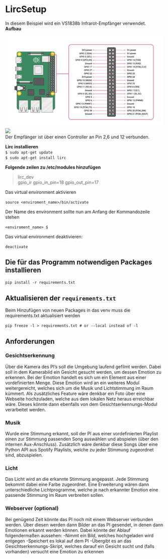 # LircSetup

In diesem Beispiel wird ein VS1838b Infrarot-Empfänger verwendet.  
**Aufbau**  
<br>
<img src="images/RaspberryPi_B+_Pins.png" width="500"><br>
<img src="images/RaspberryPi_B+_Setup.jpg" width="300"><br>
Der Empfänger ist über einen Controller an Pin 2,6 und 12 verbunden.  

**Lirc installieren**  
`$ sudo apt-get update`  
`$ sudo apt-get install lirc`  

**Folgende zeilen zu /etc/modules hinzufügen**
> lirc_dev  
> gpio_ir gpio_in_pin=18 gpio_out_pin=17  

Das virtual environment aktivieren

`source <enviroment_name>/bin/activate`

Der Name des environment sollte nun am Anfang der Kommandozeile stehen

`<enviroment_name> $`

Das virtual environment deaktivieren:

`deactivate`

## Die für das Programm notwendigen Packages installieren

`pip install -r requirements.txt`

## Aktualisieren der `requirements.txt`

Beim Hinzufügen von neuen Packages in das venv muss die requirements.txt aktualisiert werden

`pip freeze -l > requirements.txt # or --local instead of -l`
## Anforderungen

### Gesichtserkennung

Über die Kamera des PI’s soll die Umgebung laufend gefilmt werden. Dabei soll in dem Kamerabild ein Gesicht gesucht werden, um dessen Emotion zu erkennen.
Bei der Emotion handelt  es sich um ein Element aus einer vordefinierten Menge. Diese Emotion wird an ein weiteres Modul weitergereicht, welches sich um die Musik und Lichtstimmung im Raum kümmert.
Als zusätzliches Feature wäre denkbar ein Foto über eine Webseite hochzuladen, welche aus dem lokalen Netz heraus erreichbar wäre. Dieses könnte dann ebenfalls von dem Gesichtserkennungs-Modul verarbeitet werden.

### Musik

Wurde eine Stimmung erkannt, soll der PI aus einer vordefinierten Playlist einen zur Stimmung passenden Song auswählen und abspielen (über den internen Aux-Anschluss).
Zusätzlich wäre denkbar diese Songs über eine Python API aus Spotify Playlists, welche zu jeder Stimmung zugeordnet sind, abzuspielen.

### Licht

Das Licht wird an die erkannte Stimmung angepasst. Jede Stimmung bekommt dabei eine Farbe zugeordnet. Eine Erweiterung wären dann unterschiedliche Lichtprogramme, welche je nach erkannter Emotion eine passende Stimmung im Raum verbreiten sollen.

### Webserver (optional)

Bei genügend Zeit könnte das PI noch mit einem Webserver verbunden werden. Über diesen werden dann Bilder an das PI gesendet, in denen dann Emotionen erkannt werden können.
Dabei könnte der Ablauf folgendermaßen aussehen:
-Nimmt ein Bild, welches hochgeladen wird entgegen
-Speichert es lokal auf dem PI
-Übergibt es an das Gesichtserkennungs-Skript, welches darauf ein Gesicht sucht und (falls vorhanden) versucht eine Emotion zu erkennen
